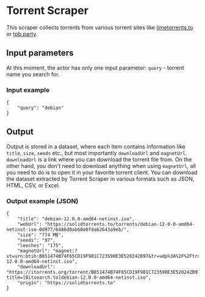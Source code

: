 # Torrent Scraper

This scraper collects torrents from various torrent sites like [limetorrents.to](https://www.limetorrents.to) or [tpb.party](https://tpb.party).

## Input parameters

At this moment, the actor has only one input parameter: `query` - torrent name you search for.

### Input example

```
{
    "query": "debian"
}
```

## Output

Output is stored in a dataset, where each item contains information like `title`, `size`, `seeds` etc., but most importantly `downloadUrl` and `magnetUrl`. `downloadUrl` is a link where you can download the torrent file from. On the other hand, you don't need to download anything when using `magnetUrl`, all you need to do is to open it in your favorite torrent client. You can download the dataset extracted by Torrent Scraper in various formats such as JSON, HTML, CSV, or Excel.

### Output example (JSON)

```
{
	"title": "debian-12.0.0-amd64-netinst.iso",
	"webUrl": "https://solidtorrents.to/torrents/debian-12-0-0-amd64-netinst-iso-0d977/6486d0ab60e0fda62643a9eb/",
	"size": "774 MB",
	"seeds": "97",
	"leeches": "175",
	"magnetUrl": "magnet:?xt=urn:btih:B851474B74F65CD19F981C723590E3E520242B97&tr=udp%3A%2F%2Ftracker.bitsearch.to%3A1337%2Fannounce&tr=udp%3A%2F%2Ftracker2.dler.com%3A80%2Fannounce&tr=udp%3A%2F%2Ftracker.breizh.pm%3A6969%2Fannounce&tr=udp%3A%2F%2Fwww.torrent.eu.org%3A451%2Fannounce&tr=udp%3A%2F%2Ftracker.torrent.eu.org%3A451%2Fannounce&dn=%5BBitsearch.to%5D+debian-12.0.0-amd64-netinst.iso",
	"downloadUrl": "https://itorrents.org/torrent/B851474B74F65CD19F981C723590E3E520242B97.torrent?title=[Bitsearch.to]debian-12.0.0-amd64-netinst.iso",
	"origin": "https://solidtorrents.to"
}
```
